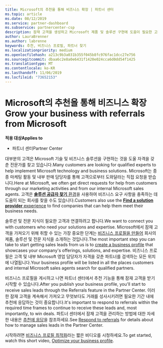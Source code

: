 ```yaml
---
title: Microsoft의 추천을 통해 비즈니스 확장 | 파트너 센터
ms.topic: article
ms.date: 08/12/2019
ms.service: partner-dashboard
ms.subservice: partnercenter-csp
description: 잠재 고객을 생성하고 Microsoft 제품 및 솔루션 구현에 도움이 필요한 고객과 관계를 구축하세요.
author: LauraBrenner
ms.author: labrenne
keywords: 추천, 비즈니스 프로필, 파트너 찾기
ms.localizationpriority: medium
ms.openlocfilehash: a213c9b3a031b355f045b8fc976fac1dcc27e756
ms.sourcegitcommit: dbaa6c2e8a0e6431f1420e024cca6d0dd54f1425
ms.translationtype: MT
ms.contentlocale: ko-KR
ms.lasthandoff: 11/06/2019
ms.locfileid: "73652153"
---
```

<!-- FWLink:  https://go.microsoft.com/fwlink/?linkid=849775 (top of page) -->

# <a name="grow-your-business-with-referrals-from-microsoft"></a><span data-ttu-id="ba26c-104">Microsoft의 추천을 통해 비즈니스 확장</span><span class="sxs-lookup"><span data-stu-id="ba26c-104">Grow your business with referrals from Microsoft</span></span>

<span data-ttu-id="ba26c-105">**적용 대상**</span><span class="sxs-lookup"><span data-stu-id="ba26c-105">**Applies to**</span></span>

-  <span data-ttu-id="ba26c-106">파트너 센터</span><span class="sxs-lookup"><span data-stu-id="ba26c-106">Partner Center</span></span>

<span data-ttu-id="ba26c-107">대부분의 고객은 Microsoft 기술 및 비즈니스 솔루션을 구현하는 것을 도울 자격을 갖춘 전문가를 찾고 있습니다.</span><span class="sxs-lookup"><span data-stu-id="ba26c-107">Many customers are looking for qualified experts to help implement Microsoft technology and business solutions.</span></span> <span data-ttu-id="ba26c-108">Microsoft는 종종 마케팅 활동 및 내부 판매 담당자를 통해 고객으로부터 도와달라는 직접 요청을 받습니다.</span><span class="sxs-lookup"><span data-stu-id="ba26c-108">Here at Microsoft, we often get direct requests for help from customers through our marketing activities and from our internal Microsoft sales agents.</span></span> <span data-ttu-id="ba26c-109">고객은 [**솔루션 공급자 찾기** 환경](https://www.microsoft.com/solution-providers/search)을 사용하여 비즈니스 요구 사항을 충족하는 데 도움이 되는 회사를 찾을 수도 있습니다.</span><span class="sxs-lookup"><span data-stu-id="ba26c-109">Customers also use the [**Find a solution provider** experience](https://www.microsoft.com/solution-providers/search) to find companies that can help them meet their business needs.</span></span> 

<span data-ttu-id="ba26c-110">솔루션 및 전문 지식이 필요한 고객과 연결하려고 합니다.</span><span class="sxs-lookup"><span data-stu-id="ba26c-110">We want to connect you with customers who need your solutions and expertise.</span></span> <span data-ttu-id="ba26c-111">Microsoft에서 잠재 고객을 가져오기 위해 취할 수 있는 가장 중요한 단계는 [비즈니스 프로필을 만들어](create-a-marketing-profile.md) 회사의 제품, 솔루션 및 전문 지식을 소개하는 것입니다.</span><span class="sxs-lookup"><span data-stu-id="ba26c-111">The most important step you can take to start getting sales leads from us is to [create a business profile](create-a-marketing-profile.md) that showcases your company's offerings, solutions, and expertise.</span></span> <span data-ttu-id="ba26c-112">비즈니스 프로필은 고객 및 내부 Microsoft 영업 담당자가 자격을 갖춘 파트너를 검색하는 모든 위치에 나열됩니다.</span><span class="sxs-lookup"><span data-stu-id="ba26c-112">Your business profile will be listed in all the places customers and internal Microsoft sales agents search for qualified partners.</span></span> 

 <span data-ttu-id="ba26c-113">비즈니스 프로필을 게시하고 나면 파트너 센터에서 추천 기능을 통해 잠재 고객을 받기 시작할 수 있습니다.</span><span class="sxs-lookup"><span data-stu-id="ba26c-113">After you publish your business profile, you'll start to receive sales leads through the Referrals feature in the Partner Center.</span></span> <span data-ttu-id="ba26c-114">이러한 잠재 고객을 계속해서 가져오고 무엇보다도 거래를 성사시키려면 필요한 기간 내에 추천에 응답하는 것이 중요합니다.</span><span class="sxs-lookup"><span data-stu-id="ba26c-114">It's important to respond to referrals within the required time frames to continue to receive these leads and, most importantly, to win deals.</span></span> <span data-ttu-id="ba26c-115">파트너 센터에서 잠재 고객을 관리하는 방법에 대한 자세한 내용은 [추천에 응답](responding-to-referrals.md)을 참조하세요.</span><span class="sxs-lookup"><span data-stu-id="ba26c-115">See [Respond to referrals](responding-to-referrals.md) for details about how to manage sales leads in the Partner Center.</span></span>  

<span data-ttu-id="ba26c-116">시작하려면 [비즈니스 프로필 최적화](https://player.vimeo.com/video/252788046)라는 짧은 비디오를 시청하세요.</span><span class="sxs-lookup"><span data-stu-id="ba26c-116">To get started, watch this short video, [Optimize your business profile](https://player.vimeo.com/video/252788046).</span></span>  

<!-- 
*  [Analyze your business profile](analyze-your-marketing-profile.md) Regularly review and optimize your business profile to make sure you're getting in front of your target customers.
-->

